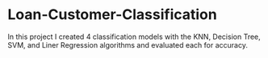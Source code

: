 # Loan-Customer-Classification

In this project I created 4 classification models with the KNN, Decision Tree, SVM, and Liner Regression algorithms and evaluated each for accuracy.
